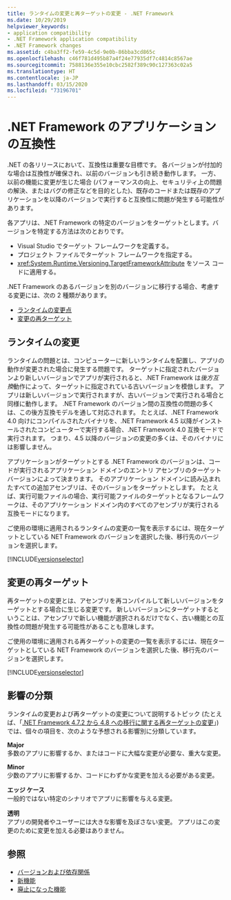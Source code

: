 ```yaml
---
title: ランタイムの変更と再ターゲットの変更 - .NET Framework
ms.date: 10/29/2019
helpviewer_keywords:
- application compatibility
- .NET Framework application compatibility
- .NET Framework changes
ms.assetid: c4ba3ff2-fe59-4c5d-9e0b-86bba3cd865c
ms.openlocfilehash: c46f781d495b87a4f24e77935df7c4814c8567ae
ms.sourcegitcommit: 7588136e355e10cbc2582f389c90c127363c02a5
ms.translationtype: HT
ms.contentlocale: ja-JP
ms.lasthandoff: 03/15/2020
ms.locfileid: "73196701"
---
```

# <a name="application-compatibility-in-the-net-framework"></a>.NET Framework のアプリケーションの互換性

.NET の各リリースにおいて、互換性は重要な目標です。 各バージョンが付加的な場合は互換性が確保され、以前のバージョンも引き続き動作します。 一方、以前の機能に変更が生じた場合 (パフォーマンスの向上、セキュリティ上の問題の解決、またはバグの修正などを目的とした)、既存のコードまたは既存のアプリケーションを以降のバージョンで実行すると互換性に問題が発生する可能性があります。

各アプリは、.NET Framework の特定のバージョンをターゲットとします。バージョンを特定する方法は次のとおりです。

- Visual Studio でターゲット フレームワークを定義する。
- プロジェクト ファイルでターゲット フレームワークを指定する。
- <xref:System.Runtime.Versioning.TargetFrameworkAttribute> をソース コードに適用する。

.NET Framework のあるバージョンを別のバージョンに移行する場合、考慮する変更には、次の 2 種類があります。

- [ランタイムの変更点](#runtime-changes)
- [変更の再ターゲット](#retargeting-changes)

## <a name="runtime-changes"></a>ランタイムの変更

ランタイムの問題とは、コンピューターに新しいランタイムを配置し、アプリの動作が変更された場合に発生する問題です。 ターゲットに指定されたバージョンより新しいバージョンでアプリが実行されると、.NET Framework は*後方互換*動作によって、ターゲットに指定されている古いバージョンを模倣します。 アプリは新しいバージョンで実行されますが、古いバージョンで実行される場合と同様に動作します。 .NET Framework のバージョン間の互換性の問題の多くは、この後方互換モデルを通して対応されます。 たとえば、.NET Framework 4.0 向けにコンパイルされたバイナリを、.NET Framework 4.5 以降がインストールされたコンピューターで実行する場合、.NET Framework 4.0 互換モードで実行されます。 つまり、4.5 以降のバージョンの変更の多くは、そのバイナリには影響しません。

アプリケーションがターゲットとする .NET Framework のバージョンは、コードが実行されるアプリケーション ドメインのエントリ アセンブリのターゲット バージョンによって決まります。 そのアプリケーション ドメインに読み込まれたすべての追加アセンブリは、そのバージョンをターゲットとします。 たとえば、実行可能ファイルの場合、実行可能ファイルのターゲットとなるフレームワークは、そのアプリケーション ドメイン内のすべてのアセンブリが実行される互換モードになります。

ご使用の環境に適用されるランタイムの変更の一覧を表示するには、現在ターゲットとしている NET Framework のバージョンを選択した後、移行先のバージョンを選択します。

[!INCLUDE[versionselector](../../../includes/migration-guide/runtime/versionselector.md)]

## <a name="retargeting-changes"></a>変更の再ターゲット

再ターゲットの変更とは、アセンブリを再コンパイルして新しいバージョンをターゲットとする場合に生じる変更です。 新しいバージョンにターゲットするということは、アセンブリで新しい機能が選択されるだけでなく、古い機能との互換性の問題が発生する可能性があることも意味します。

ご使用の環境に適用される再ターゲットの変更の一覧を表示するには、現在ターゲットとしている NET Framework のバージョンを選択した後、移行先のバージョンを選択します。

[!INCLUDE[versionselector](../../../includes/migration-guide/retargeting/versionselector.md)]

## <a name="impact-classification"></a>影響の分類

ランタイムの変更および再ターゲットの変更について説明するトピック (たとえば、「[.NET Framework 4.7.2 から 4.8 への移行に関する再ターゲットの変更](retargeting/4.7.2-4.8.md)」) では、個々の項目を、次のような予想される影響別に分類しています。

**Major**\
多数のアプリに影響するか、またはコードに大幅な変更が必要な、重大な変更。

**Minor**\
少数のアプリに影響するか、コードにわずかな変更を加える必要がある変更。

**エッジ ケース**\
一般的ではない特定のシナリオでアプリに影響を与える変更。

**透明**\
アプリの開発者やユーザーには大きな影響を及ぼさない変更。 アプリはこの変更のために変更を加える必要はありません。

## <a name="see-also"></a>参照

- [バージョンおよび依存関係](versions-and-dependencies.md)
- [新機能](../whats-new/index.md)
- [廃止になった機能](../whats-new/whats-obsolete.md)

